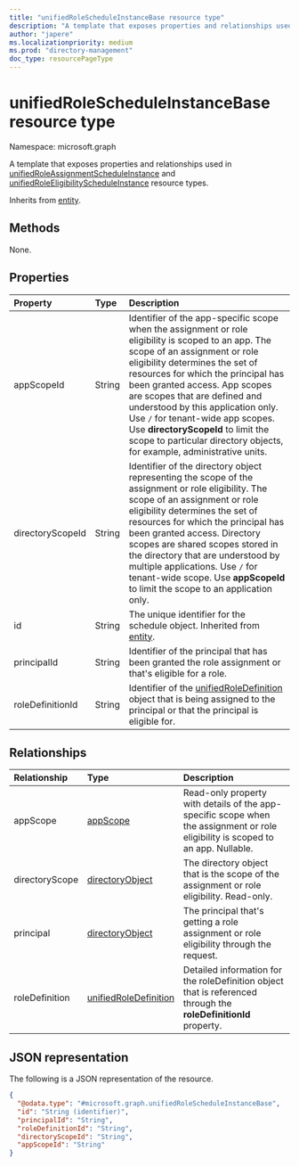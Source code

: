 ```yaml
---
title: "unifiedRoleScheduleInstanceBase resource type"
description: "A template that exposes properties and relationships used in unifiedRoleAssignmentScheduleInstance and unifiedRoleEligibilityScheduleInstance resource types."
author: "japere"
ms.localizationpriority: medium
ms.prod: "directory-management"
doc_type: resourcePageType
---
```


# unifiedRoleScheduleInstanceBase resource type

Namespace: microsoft.graph

A template that exposes properties and relationships used in [unifiedRoleAssignmentScheduleInstance](unifiedroleassignmentscheduleinstance.md) and [unifiedRoleEligibilityScheduleInstance](unifiedroleeligibilityscheduleinstance.md) resource types.


Inherits from [entity](../resources/entity.md).

## Methods

None. 

<!--
|Method|Return type|Description|
|:---|:---|:---|
|[List unifiedRoleScheduleInstanceBases](../api/unifiedrolescheduleinstancebase-list.md)|[unifiedRoleScheduleInstanceBase](../resources/unifiedrolescheduleinstancebase.md) collection|Get a list of the [unifiedRoleScheduleInstanceBase](../resources/unifiedrolescheduleinstancebase.md) objects and their properties.|
|[Get unifiedRoleScheduleInstanceBase](../api/unifiedrolescheduleinstancebase-get.md)|[unifiedRoleScheduleInstanceBase](../resources/unifiedrolescheduleinstancebase.md)|Read the properties and relationships of an [unifiedRoleScheduleInstanceBase](../resources/unifiedrolescheduleinstancebase.md) object.|
|[Update unifiedRoleScheduleInstanceBase](../api/unifiedrolescheduleinstancebase-update.md)|[unifiedRoleScheduleInstanceBase](../resources/unifiedrolescheduleinstancebase.md)|Update the properties of an [unifiedRoleScheduleInstanceBase](../resources/unifiedrolescheduleinstancebase.md) object.|
|[Delete unifiedRoleScheduleInstanceBase](../api/unifiedrolescheduleinstancebase-delete.md)|None|Deletes an [unifiedRoleScheduleInstanceBase](../resources/unifiedrolescheduleinstancebase.md) object.|
|[List appScope](../api/unifiedrolescheduleinstancebase-list-appscope.md)|[appScope](../resources/appscope.md) collection|Get the appScope resources from the appScope navigation property.|
|[Add appScope](../api/unifiedrolescheduleinstancebase-post-appscope.md)|[appScope](../resources/appscope.md)|Add appScope by posting to the appScope collection.|
|[List directoryScope](../api/unifiedrolescheduleinstancebase-list-directoryscope.md)|[directoryObject](../resources/directoryobject.md) collection|Get the directoryObject resources from the directoryScope navigation property.|
|[Add directoryScope](../api/unifiedrolescheduleinstancebase-post-directoryscope.md)|[directoryObject](../resources/directoryobject.md)|Add directoryScope by posting to the directoryScope collection.|
|[List principal](../api/unifiedrolescheduleinstancebase-list-principal.md)|[directoryObject](../resources/directoryobject.md) collection|Get the directoryObject resources from the principal navigation property.|
|[Add principal](../api/unifiedrolescheduleinstancebase-post-principal.md)|[directoryObject](../resources/directoryobject.md)|Add principal by posting to the principal collection.|
|[List unifiedRoleDefinition](../api/unifiedrolescheduleinstancebase-list-roledefinition.md)|[unifiedRoleDefinition](../resources/unifiedroledefinition.md) collection|Get the unifiedRoleDefinition resources from the roleDefinition navigation property.|
|[Add unifiedRoleDefinition](../api/unifiedrolescheduleinstancebase-post-roledefinition.md)|[unifiedRoleDefinition](../resources/unifiedroledefinition.md)|Add roleDefinition by posting to the roleDefinition collection.|
-->

## Properties
|Property|Type|Description|
|:---|:---|:---|
|appScopeId|String|Identifier of the app-specific scope when the assignment or role eligibility is scoped to an app. The scope of an assignment or role eligibility determines the set of resources for which the principal has been granted access. App scopes are scopes that are defined and understood by this application only. Use `/` for tenant-wide app scopes. Use **directoryScopeId** to limit the scope to particular directory objects, for example, administrative units.|
|directoryScopeId|String|Identifier of the directory object representing the scope of the assignment or role eligibility. The scope of an assignment or role eligibility determines the set of resources for which the principal has been granted access. Directory scopes are shared scopes stored in the directory that are understood by multiple applications. Use `/` for tenant-wide scope. Use **appScopeId** to limit the scope to an application only.|
|id|String|The unique identifier for the schedule object. Inherited from [entity](../resources/entity.md).|
|principalId|String|Identifier of the principal that has been granted the role assignment or that's eligible for a role.|
|roleDefinitionId|String|Identifier of the [unifiedRoleDefinition](unifiedroledefinition.md) object that is being assigned to the principal or that the principal is eligible for.|

## Relationships
|Relationship|Type|Description|
|:---|:---|:---|
|appScope|[appScope](../resources/appscope.md)|Read-only property with details of the app-specific scope when the assignment or role eligibility is scoped to an app. Nullable.|
|directoryScope|[directoryObject](../resources/directoryobject.md)|The directory object that is the scope of the assignment or role eligibility. Read-only.|
|principal|[directoryObject](../resources/directoryobject.md)|The principal that's getting a role assignment or role eligibility through the request.|
|roleDefinition|[unifiedRoleDefinition](../resources/unifiedroledefinition.md)|Detailed information for the roleDefinition object that is referenced through the **roleDefinitionId** property.|

## JSON representation
The following is a JSON representation of the resource.
<!-- {
  "blockType": "resource",
  "keyProperty": "id",
  "@odata.type": "microsoft.graph.unifiedRoleScheduleInstanceBase",
  "baseType": "microsoft.graph.entity",
  "openType": false
}
-->
``` json
{
  "@odata.type": "#microsoft.graph.unifiedRoleScheduleInstanceBase",
  "id": "String (identifier)",
  "principalId": "String",
  "roleDefinitionId": "String",
  "directoryScopeId": "String",
  "appScopeId": "String"
}
```

